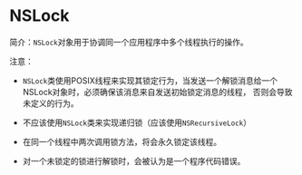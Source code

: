 # NSLock

简介：`NSLock`对象用于协调同一个应用程序中多个线程执行的操作。

注意：

* `NSLock`类使用POSIX线程来实现其锁定行为，当发送一个解锁消息给一个NSLock对象时，必须确保该消息来自发送初始锁定消息的线程，
否则会导致未定义的行为。

* 不应该使用`NSLock`类来实现递归锁（应该使用`NSRecursiveLock`）

* 在同一个线程中两次调用锁方法，将会永久锁定该线程。

* 对一个未锁定的锁进行解锁时，会被认为是一个程序代码错误。
